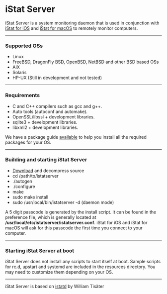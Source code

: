 # iStat Server

iStat Server is a system monitoring daemon that is used in conjunction with [iStat for iOS](https://bjango.com/ios/istat/) and [iStat for macOS](https://bjango.com/mac/istat/) to remotely monitor computers.

-----

### Supported OSs
- Linux
- FreeBSD, DragonFly BSD, OpenBSD, NetBSD and other BSD based OSs
- AIX
- Solaris
- HP-UX (Still in development and not tested)

-----

### Requirements
- C and C++ compilers such as gcc and g++.
- Auto tools (autoconf and automake).
- OpenSSL/libssl + development libraries.
- sqlite3 + development libraries.
- libxml2 + development libraries.

We have a package guide [available](https://bjango.com/help/istat3/linuxpackages/) to help you install all the required packages for your OS.

-----

### Building and starting iStat Server
- [Download](https://download.bjango.com/istatserverlinux) and decompress source
- cd /path/to/istatserver
- ./autogen
- ./configure
- make
- sudo make install
- sudo /usr/local/bin/istatserver -d (daemon mode)


A 5 digit passcode is generated by the install script. It can be found in the preference file, which is generally located at **/usr/local/etc/istatserver/istatserver.conf**. iStat for iOS and iStat for macOS will ask for this passcode the first time you connect to your computer.

-----

### Starting iStat Server at boot
iStat Server does not install any scripts to start itself at boot. Sample scripts for rc.d, upstart and systemd are included in the resources directory. You may need to customize them depending on your OS.

-----


iStat Server is based on [istatd](https://github.com/tiwilliam/istatd) by William Tisäter
